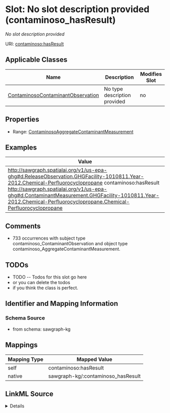 

# Slot: No slot description provided (contaminoso_hasResult)


_No slot description provided_





URI: [contaminoso:hasResult](http://sawgraph.spatialai.org/v1/contaminoso#hasResult)



<!-- no inheritance hierarchy -->





## Applicable Classes

| Name | Description | Modifies Slot |
| --- | --- | --- |
| [ContaminosoContaminantObservation](../classes/ContaminosoContaminantObservation.md) | No type description provided |  no  |







## Properties

* Range: [ContaminosoAggregateContaminantMeasurement](../classes/ContaminosoAggregateContaminantMeasurement.md)






## Examples

| Value |
| --- |
| http://sawgraph.spatialai.org/v1/us-epa-ghg#d.ReleaseObservation.GHGFacility-1010811.Year-2012.Chemical-Perfluorocyclopropane contaminoso:hasResult http://sawgraph.spatialai.org/v1/us-epa-ghg#d.ContaminantMeasurement.GHGFacility-1010811.Year-2012.Chemical-Perfluorocyclopropane.Chemical-Perfluorocyclopropane |

## Comments

* 733 occurrences with subject type contaminoso_ContaminantObservation and object type contaminoso_AggregateContaminantMeasurement.

## TODOs

* TODO -- Todos for this slot go here
* or you can delete the todos
* if you think the class is perfect.

## Identifier and Mapping Information







### Schema Source


* from schema: sawgraph-kg




## Mappings

| Mapping Type | Mapped Value |
| ---  | ---  |
| self | contaminoso:hasResult |
| native | sawgraph-kg/:contaminoso_hasResult |




## LinkML Source

<details>
```yaml
name: contaminoso_hasResult
description: No slot description provided
title: No slot description provided
todos:
- TODO -- Todos for this slot go here
- or you can delete the todos
- if you think the class is perfect.
comments:
- 733 occurrences with subject type contaminoso_ContaminantObservation and object
  type contaminoso_AggregateContaminantMeasurement.
examples:
- value: http://sawgraph.spatialai.org/v1/us-epa-ghg#d.ReleaseObservation.GHGFacility-1010811.Year-2012.Chemical-Perfluorocyclopropane
    contaminoso:hasResult http://sawgraph.spatialai.org/v1/us-epa-ghg#d.ContaminantMeasurement.GHGFacility-1010811.Year-2012.Chemical-Perfluorocyclopropane.Chemical-Perfluorocyclopropane
from_schema: sawgraph-kg
rank: 1000
slot_uri: contaminoso:hasResult
alias: contaminoso_hasResult
domain_of:
- contaminoso_ContaminantObservation
range: contaminoso_AggregateContaminantMeasurement

```
</details>